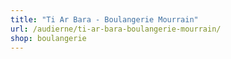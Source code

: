 ```yaml
---
title: "Ti Ar Bara - Boulangerie Mourrain"
url: /audierne/ti-ar-bara-boulangerie-mourrain/
shop: boulangerie
---
```

